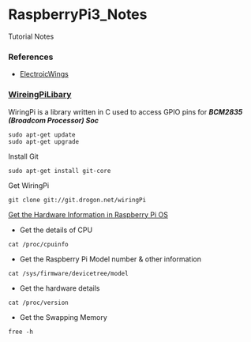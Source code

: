 # RaspberryPi3_Notes
Tutorial Notes 

### References
- [ElectroicWings](https://www.electronicwings.com/raspberry-pi/raspberry-pi-introduction)

### [WireingPiLibary](https://www.electronicwings.com/raspberry-pi/raspberry-pi-introduction)
WiringPi is a library written in C used to access GPIO pins for ***BCM2835 (Broadcom Processor) Soc***
```
sudo apt-get update
sudo apt-get upgrade
```
Install Git
```
sudo apt-get install git-core
```
Get WiringPi
```
git clone git://git.drogon.net/wiringPi
```

[Get the Hardware Information in Raspberry Pi OS](https://www.geeksforgeeks.org/how-to-find-all-the-hardware-information-in-raspberry-pi-os/)
- Get the details of CPU
```
cat /proc/cpuinfo
```
- Get the Raspberry Pi Model number & other information
```
cat /sys/firmware/devicetree/model
```
- Get the hardware details
```
cat /proc/version
```
- Get the Swapping Memory
```
free -h
```
